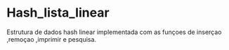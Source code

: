 # Hash_lista_linear
Estrutura de dados hash linear implementada com as funçoes de inserçao ,remoçao ,imprimir e pesquisa. 
